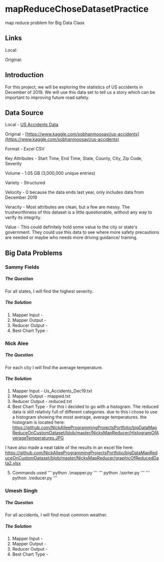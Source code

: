 # mapReduceChoseDatasetPractice
map reduce problem for Big Data Class
## Links

Local:

Original:

## Introduction
For this project, we will be exploring the statistics of US accidents in December of 2019. We will use this data set to tell us a story which can be important to improving future road safety.

## Data Source
Local - [US Accidents Data](./data/US_Accidents_Dec19)

Original - [https://www.kaggle.com/sobhanmoosavi/us-accidents](https://www.kaggle.com/sobhanmoosavi/us-accidents)

Format - Excel CSV

Key Attributes - Start Time, End Time, State, County, City, Zip Code, Severity

Volume - 1.05 GB (3,000,000 unique entries)

Variety - Structured

Velocity - 0 because the data ends last year, only includes data from December 2019

Veracity - Most attributes are clean, but a few are messy. The trustworthiness of this dataset is a little questionable, without any way to verify its integrity.

Value - This could definitely hold some value to the city or state's government. They could use this data to see where more safety precautions are needed or maybe who needs more driving guidance/ training.

## Big Data Problems

### Sammy Fields

##### The Question
For all states, I will find the highest severity.

##### The Solution
1. Mapper Input - 
2. Mapper Output - 
3. Reducer Output - 
4. Best Chart Type - 

### Nick Alee

##### The Question
For each city I will find the average temperature.

##### The Solution
1. Mapper Input - Us_Accidents_Dec19.txt
2. Mapper Output - mapped.txt
3. Reducer Output - reduced.txt
4. Best Chart Type - For this i decided to go with a histogram. The reduced data is still relativly full of different categories. due to this i chose to use a histogram showing the most average, average temperatures. the histogram is located here: https://github.com/NickAlleeProgrammingProjectsPortfolio/bigDataMapReduceOnCustomDataset/blob/master/NicksMapReducer/HistogramOfAverageTemperatures.JPG

  I have also made a neat table of the results in an excel file here: https://github.com/NickAlleeProgrammingProjectsPortfolio/bigDataMapReduceOnCustomDataset/blob/master/NicksMapReducer/graphicOfReducedData2.xlsx
  
5. Commands used
  ''' 
  python .\mapper.py
  '''
  '''
  python .\sorter.py
  '''
  '''
  python .\reducer.py
  '''
  

### Umesh Singh

##### The Question
For all accidents, I will find most common weather.

##### The Solution
1. Mapper Input - 
2. Mapper Output - 
3. Reducer Output - 
4. Best Chart Type - 
